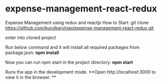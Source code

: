 # expense-management-react-redux
Expense Management using redux and reactjs
How to Start:
git clone https://github.com/kurulkarvinay/expense-management-react-redux.git

enter into cloned project

Run below command and it will install all required packages from package.json:
**npm install**

Now you can run npm start in the project directory:
**npm start**

Runs the app in the development mode.
**Open http://localhost:3000 to view it in the browser.
**
